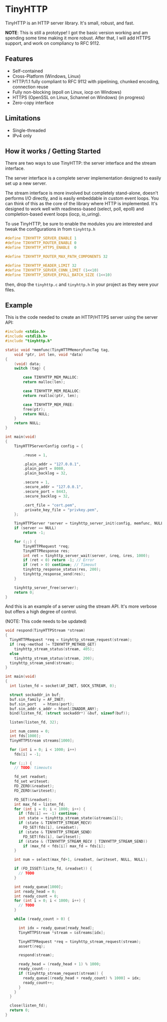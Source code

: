 # TinyHTTP

TinyHTTP is an HTTP server library. It's small, robust, and fast.

**NOTE**: This is still a prototype! I got the basic version working and am spending some time making it more robust. After that, I will add HTTPS support, and work on compliancy to RFC 9112.

## Features
* Self-contained
* Cross-Platform (Windows, Linux)
* HTTP/1.1 fully compliant to RFC 9112 with pipelining, chunked encoding, connection reuse
* Fully non-blocking (epoll on Linux, iocp on Windows)
* HTTPS (OpenSSL on Linux, Schannel on Windows) (in progress)
* Zero-copy interface

## Limitations
* Single-threaded
* IPv4 only

## How it works / Getting Started

There are two ways to use TinyHTTP: the server interface and the stream interface.

The server interface is a complete server implementation designed to easily set up a new server.

The stream interface is more involved but completely stand-alone, doesn't performs I/O directly, and is easily embeddable in custom event loops. You can think of this as the core of the library where HTTP is implemented. It's designed to work well with readiness-based (select, poll, epoll) and completion-based event loops (iocp, io_uring).

To use TinyHTTP, be sure to enable the modules you are interested and tweak the configurations in from `tinyhttp.h`

```c
#define TINYHTTP_SERVER_ENABLE 1
#define TINYHTTP_ROUTER_ENABLE 0
#define TINYHTTP_HTTPS_ENABLE  0

#define TINYHTTP_ROUTER_MAX_PATH_COMPONENTS 32

#define TINYHTTP_HEADER_LIMIT 32
#define TINYHTTP_SERVER_CONN_LIMIT (1<<10)
#define TINYHTTP_SERVER_EPOLL_BATCH_SIZE (1<<10)
```

then, drop the `tinyhttp.c` and `tinyhttp.h` in your project as they were your files.

## Example

This is the code needed to create an HTTP/HTTPS server using the server API:

```c
#include <stdio.h>
#include <stdlib.h>
#include "tinyhttp.h"

static void *memfunc(TinyHTTPMemoryFuncTag tag,
	void *ptr, int len, void *data)
{
	(void) data;
	switch (tag) {

		case TINYHTTP_MEM_MALLOC:
		return malloc(len);

		case TINYHTTP_MEM_REALLOC:
		return realloc(ptr, len);

		case TINYHTTP_MEM_FREE:
		free(ptr);
		return NULL;
	}
	return NULL;
}

int main(void)
{
	TinyHTTPServerConfig config = {

		.reuse = 1,

		.plain_addr = "127.0.0.1",
		.plain_port = 8080,
		.plain_backlog = 32,

		.secure = 1,
		.secure_addr = "127.0.0.1",
		.secure_port = 8443,
		.secure_backlog = 32,

		.cert_file = "cert.pem",
		.private_key_file = "privkey.pem",
	};

	TinyHTTPServer *server = tinyhttp_server_init(config, memfunc, NULL);
	if (server == NULL)
		return -1;

	for (;;) {
		TinyHTTPRequest *req;
		TinyHTTPResponse res;
		int ret = tinyhttp_server_wait(server, &req, &res, 1000);
		if (ret < 0) return -1; // Error
		if (ret > 0) continue; // Timeout
		tinyhttp_response_status(res, 200);
		tinyhttp_response_send(res);
	}

	tinyhttp_server_free(server);
	return 0;
}
```

And this is an example of a server using the stream API. It's more verbose but offers a high degree of control.

(NOTE: This code needs to be updated)

```c
void respond(TinyHTTPStream *stream)
{
  TinyHTTPRequest *req = tinyhttp_stream_request(stream);
  if (req->method != TINYHTTP_METHOD_GET)
    tinyhttp_stream_status(stream, 405);
  else
    tinyhttp_stream_status(stream, 200);
  tinyhttp_stream_send(stream);
}

int main(void)
{
  int listen_fd = socket(AF_INET, SOCK_STREAM, 0);

  struct sockaddr_in buf;
  buf.sin_family = AF_INET;
  buf.sin_port   = htons(port);
  buf.sin_addr.s_addr = htonl(INADDR_ANY);
  bind(listen_fd, (struct sockaddr*) &buf, sizeof(buf));

  listen(listen_fd, 32);

  int num_conns = 0;
  int fds[1000];
  TinyHTTPStream streams[1000];

  for (int i = 0; i < 1000; i++)
    fds[i] = -1;

  for (;;) {
    // TODO: timeouts

    fd_set readset;
    fd_set writeset;
    FD_ZERO(&readset);
    FD_ZERO(&writeset);

    FD_SET(&readset);
    int max_fd = listen_fd;
    for (int i = 0; i < 1000; i++) {
      if (fds[i] == -1) continue;
      int state = tinyhttp_stream_state(&streams[i]);
      if (state & TINYHTTP_STREAM_RECV)
        FD_SET(fds[i], &readset);
      if (state & TINYHTTP_STREAM_SEND)
        FD_SET(fds[i], &writeset);
      if (state & (TINYHTTP_STREAM_RECV | TINYHTTP_STREAM_SEND))
        if (max_fd < fds[i]) max_fd = fds[i];
    }

    int num = select(max_fd+1, &readset, &writeset, NULL, NULL);

    if (FD_ISSET(liste_fd, &readset)) {
      // TODO
    }

    int ready_queue[1000];
    int ready_head = 0;
    int ready_count = 0;
    for (int i = 0; i < 1000; i++) {
      // TODO
    }

    while (ready_count > 0) {

      int idx = ready_queue[ready_head];
      TinyHTTPStream *stream = &streams[idx];

      TinyHTTPRequest *req = tinyhttp_stream_request(stream);
      assert(req);

      respond(stream);

      ready_head = (ready_head + 1) % 1000;
      ready_count--;
      if (tinyhttp_stream_request(stream)) {
        ready_queue[(ready_head + ready_count) % 1000] = idx;
        ready_count++;
      }
    }
  }

  close(listen_fd);
  return 0;
}
```